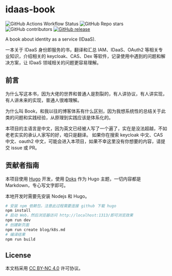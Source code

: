 # idaas-book

![GitHub Actions Workflow Status](https://img.shields.io/github/actions/workflow/status/l10178/idaas-book/.github%2Fworkflows%2Fgh-pages.yml)
![GitHub Repo stars](https://img.shields.io/github/stars/l10178/idaas-book)
![GitHub contributors](https://img.shields.io/github/contributors/l10178/idaas-book)
[![GitHub release](https://img.shields.io/github/v/release/l10178/idaas-book)](https://github.com/l10178/idaas-book/releases/latest)

A book about identity as a service (IDaaS).

一本关于 IDaaS 身份即服务的书，翻译和汇总 IAM、IDaaS、OAuth2 等相关专业知识，介绍相关的 keycloak、CAS、Dex 等软件，记录使用中遇到的问题和解决方案，让 IDaaS 领域相关的问题更容易理解。

## 前言

为什么写这本书，因为大佬的世界和普通人是割裂的，有人讲协议，有人讲实现，有人讲未来的实现，普通人很难理解。

为什么叫 Book，和我以往的博客体系有什么区别，因为我想系统性的总结关于此类的问题和实践经验，从原理到实践应该是体系化的。

本项目的主语言是中文，因为英文已经被人写了一个遍了，实在是没法超越，不如老老实实的承认人家写的好，咱只是翻译。
如果你在搜索 keycloak 中文、CAS 中文、oauth2 中文，可能会进入本项目，如果不幸这里没有你想要的内容，请提交 issue 或 PR。

## 贡献者指南

本项目使用 [Hugo][] 开发，使用 [Doks][] 作为 Hugo 主题，一切内容都是 Markdown，专心写文字即可。

本地开发时需要先安装 Nodejs 和 Hugo。

```bash
# 安装 npm 依赖包，注意此过程需要连接 github 下载 hugo
npm install
# 启动 Web，然后浏览器访问 http://localhost:1313/即可浏览效果
npm run dev
# 创建新页面
npm run create blog/k8s.md
# 编译结果
npm run build
```

## License

本文档采用 [CC BY-NC 4.0][] 许可协议。

[Hugo]: https://gohugo.io/
[Doks]: https://github.com/thuliteio/doks
[CC BY-NC 4.0]: https://creativecommons.org/licenses/by-nc/4.0/
